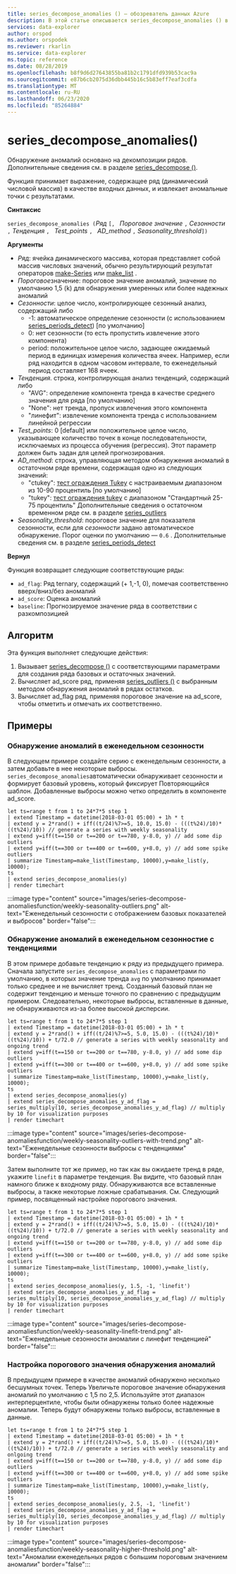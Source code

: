 ```yaml
---
title: series_decompose_anomalies () — обозреватель данных Azure
description: В этой статье описывается series_decompose_anomalies () в Azure обозреватель данных.
services: data-explorer
author: orspod
ms.author: orspodek
ms.reviewer: rkarlin
ms.service: data-explorer
ms.topic: reference
ms.date: 08/28/2019
ms.openlocfilehash: b8f9d6d27643855ba81b2c1791dfd939b53cac9a
ms.sourcegitcommit: e87b6cb2075d36dbb445b16c5b83eff7eaf3cdfa
ms.translationtype: MT
ms.contentlocale: ru-RU
ms.lasthandoff: 06/23/2020
ms.locfileid: "85264884"
---
```

# <a name="series_decompose_anomalies"></a>series_decompose_anomalies()

Обнаружение аномалий основано на декомпозиции рядов.
Дополнительные сведения см. в разделе [series_decompose ()](series-decomposefunction.md).

Функция принимает выражение, содержащее ряд (динамический числовой массив) в качестве входных данных, и извлекает аномальные точки с результатами.

**Синтаксис**

`series_decompose_anomalies (`*Ряд* `[, ` *Пороговое значение* `,` *Сезонности* `,` *Тенденция* `, ` *Test_points* `, ` *AD_method* `,` *Seasonality_threshold*`])`

**Аргументы**

* *Ряд*: ячейка динамического массива, которая представляет собой массив числовых значений, обычно результирующий результат операторов [make-Series](make-seriesoperator.md) или [make_list](makelist-aggfunction.md) .
* *Пороговое*значение: пороговое значение аномалий, значение по умолчанию 1,5 (k) для обнаружения умеренных или более надежных аномалий
* *Сезонности*: целое число, контролирующее сезонный анализ, содержащий либо
    * -1: автоматическое определение сезонности (с использованием [series_periods_detect](series-periods-detectfunction.md)) [по умолчанию]
    * 0: нет сезонности (то есть пропустить извлечение этого компонента)
    * period: положительное целое число, задающее ожидаемый период в единицах измерения количества ячеек. Например, если ряд находится в одном часовом интервале, то еженедельный период составляет 168 ячеек.
* *Тенденция*. строка, контролирующая анализ тенденций, содержащий либо
    * "AVG": определение компонента тренда в качестве среднего значения для ряда [по умолчанию]
    * "None": нет тренда, пропуск извлечения этого компонента
    * "линефит": извлечение компонента тренда с использованием линейной регрессии
* *Test_points*: 0 [default] или положительное целое число, указывающее количество точек в конце последовательности, исключаемых из процесса обучения (регрессия). Этот параметр должен быть задан для целей прогнозирования.
* *AD_method*: строка, управляющая методом обнаружения аномалий в остаточном ряде времени, содержащая одно из следующих значений:
    * "ctukey": [тест ограждения Tukey](https://en.wikipedia.org/wiki/Outlier#Tukey's_fences) с настраиваемым диапазоном из 10-90 процентиль [по умолчанию]
    * "tukey": [тест ограждения tukey](https://en.wikipedia.org/wiki/Outlier#Tukey's_fences) с диапазоном "Стандартный 25-75 процентиль" Дополнительные сведения о остаточном временном ряде см. в разделе [series_outliers](series-outliersfunction.md)
* *Seasonality_threshold*: пороговое значение для показателя сезонности, если для *сезонности* задано автоматическое обнаружение. Порог оценки по умолчанию — `0.6` . Дополнительные сведения см. в разделе [series_periods_detect](series-periods-detectfunction.md)

**Вернул**

 Функция возвращает следующие соответствующие ряды:

* `ad_flag`: Ряд ternary, содержащий (+ 1,-1, 0), помечая соответственно вверх/вниз/без аномалий
* `ad_score`: Оценка аномалий
* `baseline`: Прогнозируемое значение ряда в соответствии с разкомпозицией

## <a name="the-algorithm"></a>Алгоритм

Эта функция выполняет следующие действия:
1. Вызывает [series_decompose ()](series-decomposefunction.md) с соответствующими параметрами для создания ряда базовых и остаточных значений.
1. Вычисляет ad_score ряд, применяя [series_outliers ()](series-outliersfunction.md) с выбранным методом обнаружения аномалий в рядах остатков.
1. Вычисляет ad_flag ряд, применяя пороговое значение на ad_score, чтобы отметить и отмечать их соответственно.
 
## <a name="examples"></a>Примеры

### <a name="detect-anomalies-in-weekly-seasonality"></a>Обнаружение аномалий в еженедельном сезонности

В следующем примере создайте серию с еженедельным сезонности, а затем добавьте в нее некоторые выбросы. `series_decompose_anomalies`автоматически обнаруживает сезонности и формирует базовый уровень, который фиксирует Повторяющийся шаблон. Добавленные выбросы можно четко определить в компоненте ad_score.

<!-- csl: https://help.kusto.windows.net:443/Samples -->
```kusto
let ts=range t from 1 to 24*7*5 step 1 
| extend Timestamp = datetime(2018-03-01 05:00) + 1h * t 
| extend y = 2*rand() + iff((t/24)%7>=5, 10.0, 15.0) - (((t%24)/10)*((t%24)/10)) // generate a series with weekly seasonality
| extend y=iff(t==150 or t==200 or t==780, y-8.0, y) // add some dip outliers
| extend y=iff(t==300 or t==400 or t==600, y+8.0, y) // add some spike outliers
| summarize Timestamp=make_list(Timestamp, 10000),y=make_list(y, 10000);
ts 
| extend series_decompose_anomalies(y)
| render timechart  
```

:::image type="content" source="images/series-decompose-anomaliesfunction/weekly-seasonality-outliers.png" alt-text="Еженедельный сезонности с отображением базовых показателей и выбросов" border="false":::

### <a name="detect-anomalies-in-weekly-seasonality-with-trend"></a>Обнаружение аномалий в еженедельном сезонностие с тенденциями

В этом примере добавьте тенденцию к ряду из предыдущего примера. Сначала запустите `series_decompose_anomalies` с параметрами по умолчанию, в которых значение тренда `avg` по умолчанию принимает только среднее и не вычисляет тренд. Созданный базовый план не содержит тенденцию и меньше точного по сравнению с предыдущим примером. Следовательно, некоторые выбросы, вставленные в данные, не обнаруживаются из-за более высокой дисперсии.

<!-- csl: https://help.kusto.windows.net:443/Samples -->
```kusto
let ts=range t from 1 to 24*7*5 step 1 
| extend Timestamp = datetime(2018-03-01 05:00) + 1h * t 
| extend y = 2*rand() + iff((t/24)%7>=5, 5.0, 15.0) - (((t%24)/10)*((t%24)/10)) + t/72.0 // generate a series with weekly seasonality and ongoing trend
| extend y=iff(t==150 or t==200 or t==780, y-8.0, y) // add some dip outliers
| extend y=iff(t==300 or t==400 or t==600, y+8.0, y) // add some spike outliers
| summarize Timestamp=make_list(Timestamp, 10000),y=make_list(y, 10000);
ts 
| extend series_decompose_anomalies(y)
| extend series_decompose_anomalies_y_ad_flag = 
series_multiply(10, series_decompose_anomalies_y_ad_flag) // multiply by 10 for visualization purposes
| render timechart
```

:::image type="content" source="images/series-decompose-anomaliesfunction/weekly-seasonality-outliers-with-trend.png" alt-text="Еженедельные сезонности выбросы с тенденциями" border="false":::

Затем выполните тот же пример, но так как вы ожидаете тренд в ряде, укажите `linefit` в параметре тенденция. Вы видите, что базовый план намного ближе к входному ряду. Обнаруживаются все вставленные выбросы, а также некоторые ложные срабатывания. См. Следующий пример, посвященный настройке порогового значения.

<!-- csl: https://help.kusto.windows.net:443/Samples -->
```kusto
let ts=range t from 1 to 24*7*5 step 1 
| extend Timestamp = datetime(2018-03-01 05:00) + 1h * t 
| extend y = 2*rand() + iff((t/24)%7>=5, 5.0, 15.0) - (((t%24)/10)*((t%24)/10)) + t/72.0 // generate a series with weekly seasonality and ongoing trend
| extend y=iff(t==150 or t==200 or t==780, y-8.0, y) // add some dip outliers
| extend y=iff(t==300 or t==400 or t==600, y+8.0, y) // add some spike outliers
| summarize Timestamp=make_list(Timestamp, 10000),y=make_list(y, 10000);
ts 
| extend series_decompose_anomalies(y, 1.5, -1, 'linefit')
| extend series_decompose_anomalies_y_ad_flag = 
series_multiply(10, series_decompose_anomalies_y_ad_flag) // multiply by 10 for visualization purposes
| render timechart  
```

:::image type="content" source="images/series-decompose-anomaliesfunction/weekly-seasonality-linefit-trend.png" alt-text="Еженедельные сезонности аномалии с линефит тенденцией" border="false":::

### <a name="tweak-the-anomaly-detection-threshold"></a>Настройка порогового значения обнаружения аномалий

В предыдущем примере в качестве аномалий обнаружено несколько бесшумных точек. Теперь Увеличьте пороговое значение обнаружения аномалий по умолчанию с 1,5 по 2,5. Используйте этот диапазон интерперцентиле, чтобы были обнаружены только более надежные аномалии. Теперь будут обнаружены только выбросы, вставленные в данные.

<!-- csl: https://help.kusto.windows.net:443/Samples -->
```kusto
let ts=range t from 1 to 24*7*5 step 1 
| extend Timestamp = datetime(2018-03-01 05:00) + 1h * t 
| extend y = 2*rand() + iff((t/24)%7>=5, 5.0, 15.0) - (((t%24)/10)*((t%24)/10)) + t/72.0 // generate a series with weekly seasonality and onlgoing trend
| extend y=iff(t==150 or t==200 or t==780, y-8.0, y) // add some dip outliers
| extend y=iff(t==300 or t==400 or t==600, y+8.0, y) // add some spike outliers
| summarize Timestamp=make_list(Timestamp, 10000),y=make_list(y, 10000);
ts 
| extend series_decompose_anomalies(y, 2.5, -1, 'linefit')
| extend series_decompose_anomalies_y_ad_flag = 
series_multiply(10, series_decompose_anomalies_y_ad_flag) // multiply by 10 for visualization purposes
| render timechart  
```

:::image type="content" source="images/series-decompose-anomaliesfunction/weekly-seasonality-higher-threshold.png" alt-text="Аномалии еженедельных рядов с большим пороговым значением аномалии" border="false":::
